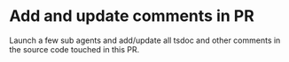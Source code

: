 # Add and update comments in PR

Launch a few sub agents and add/update all tsdoc and other comments in the
source code touched in this PR.
